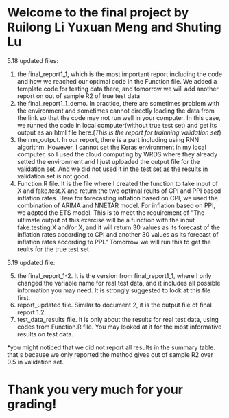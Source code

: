 # Welcome to the final project by Ruilong Li Yuxuan Meng and Shuting Lu
5.18 updated files:
1. the final_report1_1, which is the most important report including the code and how we reached our optimal code in the Function file. We added a template code for testing data there, and tomorrow we will add another report on out of sample R2 of true test data
2. the final_report1_1_demo. In practice, there are sometimes problem with the environment and sometimes cannot directly loading the data from the link so that the code may not run well in your computer. In this case, we runned the code in local computer(without true test set) and get its output as an html file here.(*This is the report for trainning validation set*)
3. the rnn_output. In our report, there is a part including using RNN algorithm. However, I cannot set the Keras environment in my local computer, so I used the cloud computing by WRDS where they already setted the environment and I just uploaded the output file for the validation set. And we did not used it in the test set as the results in validation set is not good.
4. Function.R file. It is the file where I created the function to take input of X and fake.test.X and return the two optimal reults of CPI and PPI based inflation rates. Here for forecasting inflation based on CPI, we used the combination of ARIMA and NNETAR model. For inflation based on PPI, we adpted the ETS model. This is to meet the requirement of "The ultimate output of this exercise will be a function with the input fake.testing.X and/or X, and it will return 30 values as its forecast of the inflation rates according to CPI and another 30
values as its forecast of inflation rates according to PPI." Tomorrow we will run this to get the reults for the true test set

5.19 updated file:

5. the final_report_1-2. It is the version from final_report1_1, where I only changed the variable name for real test data, and it includes all possible information you may need. It is strongly suggested to look at this file first.
6. report_updated file. Similar to document 2, it is the output file of final report 1.2
7. test_data_results file. It is only about the results for real test data, using codes from Function.R file. You may looked at it for the most informative results on test data.

*you might noticed that we did not report all results in the summary table. that's because we only reported the method gives out of sample R2 over 0.5 in validation set. 
# Thank you very much for your grading!
